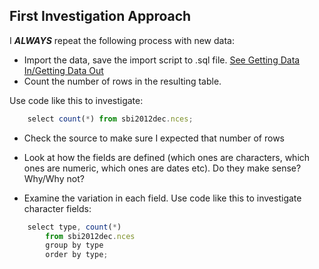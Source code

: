First Investigation Approach
----------------------------
I ***ALWAYS*** repeat the following process with new data:
- Import the data, save the import script to .sql file.  [See Getting Data In/Getting Data Out](https://github.com/feomike/sql_refresher/blob/master/posts/data_in_data_out.md)
- Count the number of rows in the resulting table.

Use code like this to investigate:

```javascript
	select count(*) from sbi2012dec.nces;
```

- Check the source to make sure I expected that number of rows

- Look at how the fields are defined (which ones are characters, which ones are numeric, which ones are dates etc).  Do they make sense?  Why/Why not?

- Examine the variation in each field.
Use code like this to investigate character fields:

```javascript
	select type, count(*) 
		from sbi2012dec.nces
		group by type
		order by type;
```

